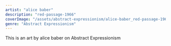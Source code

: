 ```yaml
---
artist: "alice baber"
description: "red-passage-1966"
coverImage: "/assets/abstract-expressionism/alice-baber_red-passage-1966.jpg"
genre: "Abstract Expressionism"
---
```

This is an art by alice baber on Abstract Expressionism


